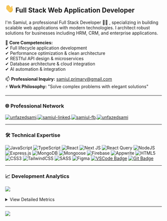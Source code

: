 <!-- ![banner](https://github.com/user01samiul/user01samiul/blob/main/assets/banner.png) -->

## <img src="assets/hello.gif" width="28px" alt="hi"> Full Stack Web Application Developer

I'm Samiul, a professional Full Stack Developer 👋🏻 , specializing in building scalable web applications with modern technologies. I architect robust solutions for businesses including HRM, CRM, and enterprise applications.

🔹 **Core Competencies:**  
✔ Full lifecycle application development  
✔ Performance optimization & clean architecture  
✔ RESTful API design & microservices  
✔ Database architecture & cloud integration  
✔ AI automation & integration  

📫 **Professional Inquiry:** samiul.primary@gmail.com  
⚡ **Work Philosophy:** "Solve complex problems with elegant solutions"

---

### 🌐 Professional Network
<p align="left">
  <a href="https://x.com/unfazedsami" target="blank">
    <img align="center" src="https://raw.githubusercontent.com/rahuldkjain/github-profile-readme-generator/master/src/images/icons/Social/twitter.svg" alt="unfazedsami" height="30" width="40"/>
  </a>
  <a href="https://www.linkedin.com/in/samiul-linked" target="blank">
    <img align="center" src="https://raw.githubusercontent.com/rahuldkjain/github-profile-readme-generator/master/src/images/icons/Social/linked-in-alt.svg" alt="samiul-linked" height="30" width="40"/>
  </a>
  <a href="https://www.facebook.com/samiul0011210" target="blank">
    <img align="center" src="https://raw.githubusercontent.com/rahuldkjain/github-profile-readme-generator/master/src/images/icons/Social/facebook.svg" alt="samiul-fb" height="30" width="40"/>
  </a>
  <a href="https://www.instagram.com/unfazedsami" target="blank">
    <img align="center" src="https://raw.githubusercontent.com/rahuldkjain/github-profile-readme-generator/master/src/images/icons/Social/instagram.svg" alt="unfazedsami" height="30" width="40"/>
  </a>
</p>

---

### 🛠 Technical Expertise
![JavaScript](https://img.shields.io/badge/javascript-%23323330.svg?style=for-the-badge&logo=javascript&logoColor=%23F7DF1E) ![TypeScript](https://img.shields.io/badge/typescript-%23007ACC.svg?style=for-the-badge&logo=typescript&logoColor=white) ![React](https://img.shields.io/badge/react-%2320232a.svg?style=for-the-badge&logo=react&logoColor=%2361DAFB) ![Next JS](https://img.shields.io/badge/Next-black?style=for-the-badge&logo=next.js&logoColor=white) ![React Query](https://img.shields.io/badge/React_Query-%23796BFF.svg?style=for-the-badge&logo=react-query&logoColor=white) ![NodeJS](https://img.shields.io/badge/node.js-6DA55F?style=for-the-badge&logo=node.js&logoColor=white) ![Express.js](https://img.shields.io/badge/express.js-%23404d59.svg?style=for-the-badge&logo=express&logoColor=%2361DAFB) ![MongoDB](https://img.shields.io/badge/MongoDB-%234ea94b.svg?style=for-the-badge&logo=mongodb&logoColor=white) ![Mongoose](https://img.shields.io/badge/Mongoose-%230E9B77.svg?style=for-the-badge&logo=mongoose&logoColor=white) ![Firebase](https://img.shields.io/badge/firebase-a08021?style=for-the-badge&logo=firebase&logoColor=ffcd34) ![Appwrite](https://img.shields.io/badge/appwrite-%23F02E65.svg?style=for-the-badge&logo=appwrite&logoColor=white) ![HTML5](https://img.shields.io/badge/html5-%23E34F26.svg?style=for-the-badge&logo=html5&logoColor=white) ![CSS3](https://img.shields.io/badge/css3-%231572B6.svg?style=for-the-badge&logo=css3&logoColor=white) ![TailwindCSS](https://img.shields.io/badge/tailwindcss-%2338B2AC.svg?style=for-the-badge&logo=tailwind-css&logoColor=white) ![SASS](https://img.shields.io/badge/SASS-hotpink.svg?style=for-the-badge&logo=SASS&logoColor=white) ![Figma](https://img.shields.io/badge/figma-%23F24E1E.svg?style=for-the-badge&logo=figma&logoColor=white) [![VSCode Badge](https://img.shields.io/badge/Visual_Studio-5C2D91?style=for-the-badge&logo=visual%20studio&logoColor=white)](#) [![Git Badge](https://img.shields.io/badge/Git-F05032?style=for-the-badge&logo=git&logoColor=white)](#)

---

### 📈 Development Analytics
![](https://github-readme-stats.vercel.app/api/top-langs/?username=user01samiul&theme=dark&hide_border=true&include_all_commits=true&count_private=true&layout=compact)

<details>
<summary>View Detailed Metrics</summary>
<br>

![](https://github-readme-stats.vercel.app/api?username=user01samiul&theme=dark&hide_border=true&include_all_commits=true&count_private=true)  
![](https://github-readme-streak-stats.herokuapp.com/?user=user01samiul&theme=dark&hide_border=true)

</details>

---
[![](https://visitcount.itsvg.in/api?id=user01samiul&icon=5&color=0)](https://visitcount.itsvg.in)
